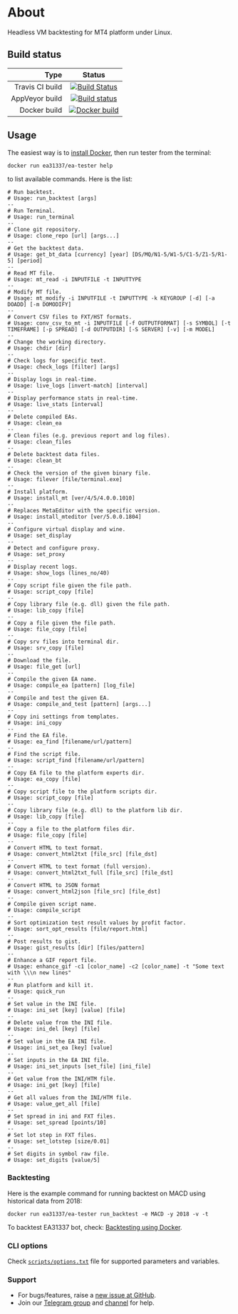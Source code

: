# About

Headless VM backtesting for MT4 platform under Linux.

## Build status

| Type            | Status      |
| --------------: |:-----------:|
| Travis CI build | [![Build Status](https://api.travis-ci.org/EA31337/EA-Tester.svg?branch=master)](https://travis-ci.org/EA31337/EA-Tester) |
| AppVeyor build  | [![Build status](https://ci.appveyor.com/api/projects/status/r4g7ughqovcv5ph5/branch/master?svg=true)](https://ci.appveyor.com/project/kenorb/ea-tester) |
| Docker build    | [![Docker build](https://images.microbadger.com/badges/image/ea31337/ea-tester.svg)](https://microbadger.com/images/ea31337/ea-tester "Docker build") |

## Usage

The easiest way is to [install Docker](https://www.docker.com/get-started), then run tester from the terminal:

    docker run ea31337/ea-tester help

to list available commands. Here is the list:

```
# Run backtest.
# Usage: run_backtest [args]
--
# Run Terminal.
# Usage: run_terminal
--
# Clone git repository.
# Usage: clone_repo [url] [args...]
--
# Get the backtest data.
# Usage: get_bt_data [currency] [year] [DS/MQ/N1-5/W1-5/C1-5/Z1-5/R1-5] [period]
--
# Read MT file.
# Usage: mt_read -i INPUTFILE -t INPUTTYPE
--
# Modify MT file.
# Usage: mt_modify -i INPUTFILE -t INPUTTYPE -k KEYGROUP [-d] [-a DOADD] [-m DOMODIFY]
--
# Convert CSV files to FXT/HST formats.
# Usage: conv_csv_to_mt -i INPUTFILE [-f OUTPUTFORMAT] [-s SYMBOL] [-t TIMEFRAME] [-p SPREAD] [-d OUTPUTDIR] [-S SERVER] [-v] [-m MODEL]
--
# Change the working directory.
# Usage: chdir [dir]
--
# Check logs for specific text.
# Usage: check_logs [filter] [args]
--
# Display logs in real-time.
# Usage: live_logs [invert-match] [interval]
--
# Display performance stats in real-time.
# Usage: live_stats [interval]
--
# Delete compiled EAs.
# Usage: clean_ea
--
# Clean files (e.g. previous report and log files).
# Usage: clean_files
--
# Delete backtest data files.
# Usage: clean_bt
--
# Check the version of the given binary file.
# Usage: filever [file/terminal.exe]
--
# Install platform.
# Usage: install_mt [ver/4/5/4.0.0.1010]
--
# Replaces MetaEditor with the specific version.
# Usage: install_mteditor [ver/5.0.0.1804]
--
# Configure virtual display and wine.
# Usage: set_display
--
# Detect and configure proxy.
# Usage: set_proxy
--
# Display recent logs.
# Usage: show_logs (lines_no/40)
--
# Copy script file given the file path.
# Usage: script_copy [file]
--
# Copy library file (e.g. dll) given the file path.
# Usage: lib_copy [file]
--
# Copy a file given the file path.
# Usage: file_copy [file]
--
# Copy srv files into terminal dir.
# Usage: srv_copy [file]
--
# Download the file.
# Usage: file_get [url]
--
# Compile the given EA name.
# Usage: compile_ea [pattern] [log_file]
--
# Compile and test the given EA.
# Usage: compile_and_test [pattern] [args...]
--
# Copy ini settings from templates.
# Usage: ini_copy
--
# Find the EA file.
# Usage: ea_find [filename/url/pattern]
--
# Find the script file.
# Usage: script_find [filename/url/pattern]
--
# Copy EA file to the platform experts dir.
# Usage: ea_copy [file]
--
# Copy script file to the platform scripts dir.
# Usage: script_copy [file]
--
# Copy library file (e.g. dll) to the platform lib dir.
# Usage: lib_copy [file]
--
# Copy a file to the platform files dir.
# Usage: file_copy [file]
--
# Convert HTML to text format.
# Usage: convert_html2txt [file_src] [file_dst]
--
# Convert HTML to text format (full version).
# Usage: convert_html2txt_full [file_src] [file_dst]
--
# Convert HTML to JSON format
# Usage: convert_html2json [file_src] [file_dst]
--
# Compile given script name.
# Usage: compile_script
--
# Sort optimization test result values by profit factor.
# Usage: sort_opt_results [file/report.html]
--
# Post results to gist.
# Usage: gist_results [dir] [files/pattern]
--
# Enhance a GIF report file.
# Usage: enhance_gif -c1 [color_name] -c2 [color_name] -t "Some text with \\\n new lines"
--
# Run platform and kill it.
# Usage: quick_run
--
# Set value in the INI file.
# Usage: ini_set [key] [value] [file]
--
# Delete value from the INI file.
# Usage: ini_del [key] [file]
--
# Set value in the EA INI file.
# Usage: ini_set_ea [key] [value]
--
# Set inputs in the EA INI file.
# Usage: ini_set_inputs [set_file] [ini_file]
--
# Get value from the INI/HTM file.
# Usage: ini_get [key] [file]
--
# Get all values from the INI/HTM file.
# Usage: value_get_all [file]
--
# Set spread in ini and FXT files.
# Usage: set_spread [points/10]
--
# Set lot step in FXT files.
# Usage: set_lotstep [size/0.01]
--
# Set digits in symbol raw file.
# Usage: set_digits [value/5]
```

### Backtesting

Here is the example command for running backtest on MACD using historical data from 2018:

    docker run ea31337/ea-tester run_backtest -e MACD -y 2018 -v -t

To backtest EA31337 bot, check: [Backtesting using Docker](https://github.com/EA31337/EA31337/wiki/Backtesting-using-Docker).

### CLI options

Check [`scripts/options.txt`](scripts/options.txt) file for supported parameters and variables.

### Support

- For bugs/features, raise a [new issue at GitHub](https://github.com/EA31337/EA-Tester/issues).
- Join our [Telegram group](https://t.me/EA31337) and [channel](https://t.me/EA31337_Announcements) for help.

